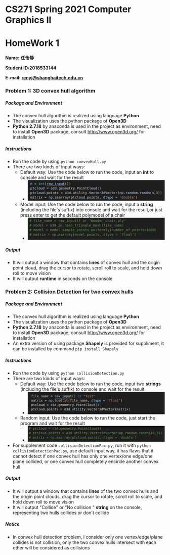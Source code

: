 # CS271 Spring 2021 Computer Graphics II

# HomeWork 1

**Name:** **任怡静**

**Student ID:2018533144**

**E-mail: renyj@shanghaitech.edu.cn**

### Problem 1: 3D convex hull algorithm

##### Package and Environment

- The convex hull algorithm is realized using language **Python**
- The visualization uses the python package of **Open3D**
- **Python 2.7.18** by anaconda is used in the project as environment, need to install **Open3D** package, consult http://www.open3d.org/ for installation

##### Instructions

- Run the code by using `python convexHull.py`
- There are two kinds of input ways:
  - Default way: Use the code below to run the code, input an **int** to console and wait for the result
    - ![](Defaultway.png)
  - Model input: Use the code below to run the code, input a **string** (including the file's suffix) into console and wait for the result,or just press enter to get the default polymodel of a chair
    - ![](Modelway.png)

##### Output

- It will output a window that contains **lines** of convex hull and the origin point cloud, drag the cursor to rotate, scroll roll to scale, and hold down roll to move vision
- It will output **runtime** in seconds on the console

### Problem 2: Collision Detection for two convex hulls

##### Package and Environment

- The convex hull algorithm is realized using language **Python**
- The visualization uses the python package of **Open3D**
- **Python 2.7.18** by anaconda is used in the project as environment, need to install **Open3D** package, consult http://www.open3d.org/ for installation
- An extra version of using package **Shapely** is provided for suppliment, it can be installed by command `pip install Shapely`

##### Instructions

- Run the code by using `python collisionDetection.py`
- There are two kinds of input ways:
  - Default way: Use the code below to run the code, input two **strings** (including the file's suffix) to console and wait for the result
    - ![](defaultwaycollision.png)
  - Random input: Use the code below to run the code, just start the program and wait for the result
    - ![](randomgencollision.png)
- For supplement code `collisionDetectionPac.py`, run it with  `python collisionDetectionPac.py`, use default input way, it has flaws that it cannot detect if one convex hull has only one vertex/one edge/one plane collided, or one convex hull completely encircle another convex hull

##### Output

- It will output a window that contains **lines** of the two convex hulls and the origin point clouds, drag the cursor to rotate, scroll roll to scale, and hold down roll to move vision
- It will output "Collide" or "No collision " **string** on the console, representing two hulls collides or don't collide

##### Notice

- In convex hull detection problem, I consider only one vertex/edge/plane collides is not collision, only the two convex hulls intersect with each other will be considered as collisions

